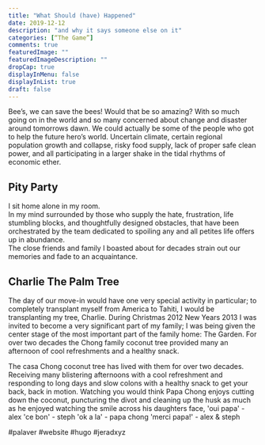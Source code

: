 ```yaml
---
title: "What Should (have) Happened"
date: 2019-12-12
description: "and why it says someone else on it"
categories: [“The Game”]
comments: true
featuredImage: ""
featuredImageDescription: ""
dropCap: true
displayInMenu: false
displayInList: true
draft: false
---
```

Bee’s, we can save the bees!
Would that be so amazing?
With so much going on in the world and so many concerned about change and disaster around tomorrows dawn.
We could actually be some of the people who got to help the future hero’s world.
Uncertain climate, certain regional population growth and collapse, risky food supply, lack of proper safe clean power, and all participating in a larger shake in the tidal rhythms of economic ether.


## Pity Party
I sit home alone in my room. <br>
In my mind surrounded by those who supply the hate, frustration, life stumbling blocks, and thoughtfully designed obstacles, that have been orchestrated by the team dedicated to spoiling any and all petites life offers up in abundance. <br> 
The close friends and family I boasted about for decades strain out our memories and fade to an acquaintance.


## Charlie The Palm Tree
The day of our move-in would have one very special activity in particular; to completely transplant myself from America to Tahiti, I would be transplanting my tree, Charlie.
During Christmas 2012 New Years 2013 I was invited to become a very significant part of my family; I was being given the center stage of the most important part of the family home: The Garden.
For over two decades the Chong family coconut tree provided many an afternoon of cool refreshments and a healthy snack.

The casa Chong coconut tree has lived with them for over two decades. Receiving many blistering afternoons with a cool refreshment and responding to long days and slow colons with a healthy snack to get your back, back in motion.
Watching you would think Papa Chong enjoys cutting down the coconut, puncturing the divot and cleaning up the husk as much as he enjoyed watching the smile across his daughters face,
'oui papa' - alex
'ce bon' - steph
'ok a la' - papa chong
'merci papa!' - alex & steph


#palaver #website #hugo #jeradxyz

